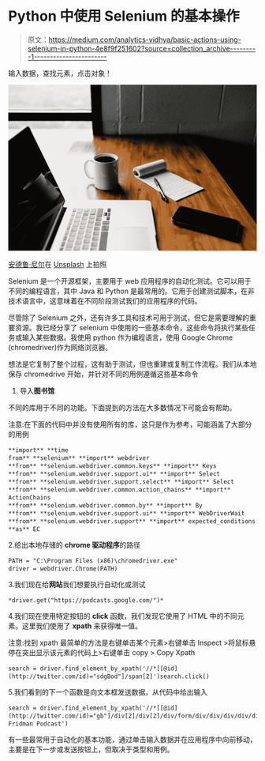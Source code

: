 # Python 中使用 Selenium 的基本操作

> 原文：<https://medium.com/analytics-vidhya/basic-actions-using-selenium-in-python-4e8f9f251602?source=collection_archive---------1----------------------->

输入数据，查找元素，点击对象！

![](img/6e2cddbb011d60bf4d3dcd1ef73409cc.png)

[安德鲁·尼尔](https://unsplash.com/@andrewtneel?utm_source=medium&utm_medium=referral)在 [Unsplash](https://unsplash.com?utm_source=medium&utm_medium=referral) 上拍照

Selenium 是一个开源框架，主要用于 web 应用程序的自动化测试。它可以用于不同的编程语言，其中 Java 和 Python 是最常用的。它用于创建测试脚本，在非技术语言中，这意味着在不同阶段测试我们的应用程序的代码。

尽管除了 Selenium 之外，还有许多工具和技术可用于测试，但它是需要理解的重要资源。我已经分享了 selenium 中使用的一些基本命令，这些命令将执行某些任务或输入某些数据。我使用 python 作为编程语言，使用 Google Chrome (chromedriver)作为网络浏览器。

想法是它复制了整个过程，这有助于测试，但也重建或复制工作流程。我们从本地保存 chromedrive 开始，并针对不同的用例遵循这些基本命令

1.  导入**图书馆**

不同的库用于不同的功能。下面提到的方法在大多数情况下可能会有帮助。

注意:在下面的代码中并没有使用所有的库，这只是作为参考，可能涵盖了大部分的用例

```
**import** **time
from** **selenium** **import** webdriver
**from** **selenium.webdriver.common.keys** **import** Keys
**from** **selenium.webdriver.support.ui** **import** Select
**from** **selenium.webdriver.support.select** **import** Select
**from** **selenium.webdriver.common.action_chains** **import** ActionChains
**from** **selenium.webdriver.common.by** **import** By 
**from** **selenium.webdriver.support.ui** **import** WebDriverWait 
**from** **selenium.webdriver.support** **import** expected_conditions **as** EC
```

2.给出本地存储的 **chrome 驱动程序**的路径

```
PATH = "C:\Program Files (x86)\chromedriver.exe"
driver = webdriver.Chrome(PATH)
```

3.我们现在给**网站**我们想要执行自动化或测试

```
*driver.get("https://podcasts.google.com/")*
```

4.我们现在使用特定按钮的 **click** 函数，我们发现它使用了 HTML 中的不同元素。这里我们使用了 **xpath** 来获得唯一值。

注意:找到 xpath 最简单的方法是右键单击某个元素>右键单击 Inspect >将鼠标悬停在突出显示该元素的代码上>右键单击 copy > Copy Xpath

```
search = driver.find_element_by_xpath('//*[[@id](http://twitter.com/id)="sdgBod"]/span[2]')search.click()
```

5.我们看到的下一个函数是向文本框发送数据，从代码中给出输入

```
search = driver.find_element_by_xpath('//*[[@id](http://twitter.com/id)="gb"]/div[2]/div[2]/div/form/div/div/div/div/div/div[1]/input[2]')search.send_keys('Lex Fridman Podcast')
```

有一些最常用于自动化的基本功能，通过单击输入数据并在应用程序中向前移动，主要是在下一步或发送按钮上，但取决于类型和用例。